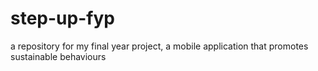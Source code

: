 # step-up-fyp
a repository for my final year project, a mobile application that promotes sustainable behaviours
